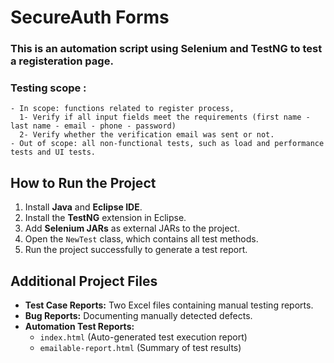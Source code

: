 # SecureAuth Forms
### This is an automation script using Selenium and TestNG to test a registeration page.

### Testing scope : 
    - In scope: functions related to register process,
      1- Verify if all input fields meet the requirements (first name - last name - email - phone - password)
      2- Verify whether the verification email was sent or not.
    - Out of scope: all non-functional tests, such as load and performance tests and UI tests.

## How to Run the Project  

1. Install **Java** and **Eclipse IDE**.  
2. Install the **TestNG** extension in Eclipse.  
3. Add **Selenium JARs** as external JARs to the project.  
4. Open the `NewTest` class, which contains all test methods.  
5. Run the project successfully to generate a test report.

## Additional Project Files  

- **Test Case Reports:** Two Excel files containing manual testing reports.  
- **Bug Reports:** Documenting manually detected defects.  
- **Automation Test Reports:**  
  - `index.html` (Auto-generated test execution report)  
  - `emailable-report.html` (Summary of test results)  
